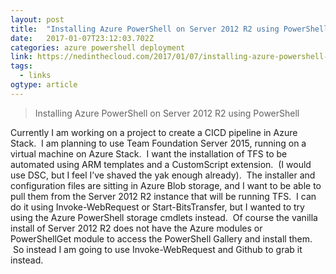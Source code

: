 ```yaml
---
layout: post 
title:  "Installing Azure PowerShell on Server 2012 R2 using PowerShell :: Ned in the Cloud" 
date:   2017-01-07T23:12:03.702Z 
categories: azure powershell deployment
link: https://nedinthecloud.com/2017/01/07/installing-azure-powershell-on-server-2012-r2-using-powershell/ 
tags:
  - links
ogtype: article 
---
```


> Installing Azure PowerShell on Server 2012 R2 using PowerShell

Currently I am working on a project to create a CICD pipeline in Azure Stack.  I am planning to use Team Foundation Server 2015, running on a virtual machine on Azure Stack.  I want the installation of TFS to be automated using ARM templates and a CustomScript extension.  (I would use DSC, but I feel I’ve shaved the yak enough already).  The installer and configuration files are sitting in Azure Blob storage, and I want to be able to pull them from the Server 2012 R2 instance that will be running TFS.  I can do it using Invoke-WebRequest or Start-BitsTransfer, but I wanted to try using the Azure PowerShell storage cmdlets instead.  Of course the vanilla install of Server 2012 R2 does not have the Azure modules or PowerShellGet module to access the PowerShell Gallery and install them.  So instead I am going to use Invoke-WebRequest and Github to grab it instead.
